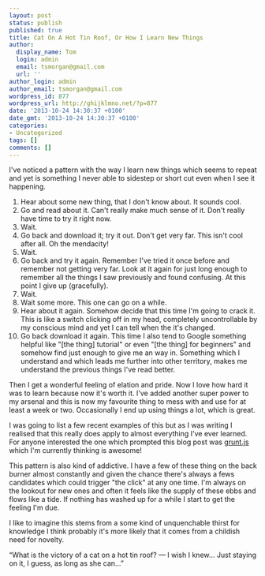 ```yaml
---
layout: post
status: publish
published: true
title: Cat On A Hot Tin Roof, Or How I Learn New Things
author:
  display_name: Tom
  login: admin
  email: tsmorgan@gmail.com
  url: ''
author_login: admin
author_email: tsmorgan@gmail.com
wordpress_id: 877
wordpress_url: http://ghijklmno.net/?p=877
date: '2013-10-24 14:30:37 +0100'
date_gmt: '2013-10-24 14:30:37 +0100'
categories:
- Uncategorized
tags: []
comments: []
---
```

<p>I've noticed a pattern with the way I learn new things which seems to repeat and yet is something I never able to sidestep or short cut even when I see it happening.</p>
<!-- more -->
<ol>
	<li>Hear about some new thing, that I don't know about. It sounds cool.</li>
	<li>Go and read about it. Can't really make much sense of it. Don't really have time to try it right now.</li>
	<li>Wait.</li>
	<li>Go back and download it; try it out. Don't get very far. This isn't cool after all. Oh the mendacity!</li>
	<li>Wait.</li>
	<li>Go back and try it again. Remember I've tried it once before and remember not getting very far. Look at it again for just long enough to remember all the things I saw previously and found confusing. At this point I give up (gracefully).</li>
	<li>Wait.</li>
	<li>Wait some more. This one can go on a while.</li>
	<li>Hear about it again. Somehow decide that this time I'm going to crack it. This is like a switch clicking off in my head, completely uncontrollable by my conscious mind and yet I can tell when the it's changed.</li>
	<li>Go back download it again. This time I also tend to Google something helpful like "[the thing] tutorial" or even "[the thing] for beginners" and somehow find just enough to give me an way in. Something which I understand and which leads me further into other territory, makes me understand the previous things I've read better.</li>
</ol>
<p>Then I get a wonderful feeling of elation and pride. Now I love how hard it was to learn because now it's worth it. I've added another super power to my arsenal and this is now my favourite thing to mess with and use for at least a week or two. Occasionally I end up using things a lot, which is great.</p>

<p>I was going to list a few recent examples of this but as I was writing I realised that this really does apply to almost everything I've ever learned. For anyone interested the one which prompted this blog post was <a href="http://gruntjs.com/">grunt.js</a> which I'm currently thinking is awesome!</p>

<p>This pattern is also kind of addictive. I have a few of these thing on the back burner almost constantly and given the chance there's always a fews candidates which could trigger "the click" at any one time. I'm always on the lookout for new ones and often it feels like the supply of these ebbs and flows like a tide. If nothing has washed up for a while I start to get the feeling I'm due.</p>

<p>I like to imagine this stems from a some kind of unquenchable thirst for knowledge I think probably it's more likely that it comes from a childish need for novelty.</p>

<p>&ldquo;What is the victory of a cat on a hot tin roof? &mdash; I wish I knew... Just staying on it, I guess, as long as she can...&rdquo;</p>

